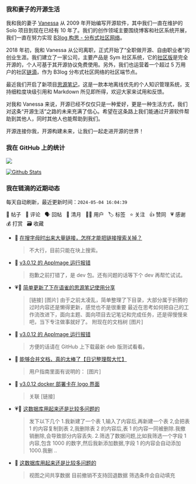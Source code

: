 ### 我和妻子的开源生活

我和我的妻子 [Vanessa](https://github.com/Vanessa219) 从 2009 年开始编写开源软件，其中我们一直在维护的 Solo 项目到现在已经有 10 年了。我们的创作领域主要围绕博客和社区系统开展，我们一直在努力实现 [B3log 构思 - 分布式社区网络](https://ld246.com/article/1546941897596)。

2018 年初，我和 Vanessa 从公司离职，正式开始了“全职做开源、自由职业者”的创业生涯。我们建立了一家公司，主要产品是 Sym 社区系统，它的[社区版](https://github.com/88250/symphony)是完全开源的，个人可基于其开源协议免费使用。另外，我们也运营着一个超过 5 万用户的社区[链滴](https://ld246.com)，作为 B3log 分布式社区网络的社区端节点。

最近我们开启了新项目[思源笔记](https://github.com/siyuan-note/siyuan)，这是一款本地离线优先的个人知识管理系统，支持细粒度块级引用和 Markdown 所见即所得，欢迎大家来试用和反馈。

对我和 Vanessa 来说，开源已经不仅仅只是一种爱好，更是一种生活方式，我们对这条“开源生活”之路的未来充满了信心。希望在这条路上我们能通过开源软件帮助到其他人，同时其他人也能帮助到我们。

开源连接你我，开源构建未来，让我们一起走进开源的世界！

### 我在 GitHub 上的统计

<a title="Hits" target="_blank" href="https://github.com/88250/88250"><img src="https://hits.b3log.org/88250/88250.svg"></a>

[![Github Stats](https://github-readme-stats.vercel.app/api?username=88250&theme=tokyonight&show_icons=true)](https://github.com/88250)

<!--events start -->

### 我在链滴的近期动态

每天自动刷新，最近更新时间：`2024-05-04 16:04:39`

📝 帖子 &nbsp; 💬 评论 &nbsp; 🗣 回帖 &nbsp; 🌙 清月 &nbsp; 👨‍💻 用户 &nbsp; 🏷️ 标签 &nbsp; ⭐️ 关注 &nbsp; 👍 赞同 &nbsp; 💗 感谢 &nbsp; 💰 打赏 &nbsp; 🗃 收藏

* 💬 [在搜字母时出来大量链接，怎样才能把链接搜索关掉？](https://ld246.com/article/1714792571189/comment/1714798668751#comments)

  > 不大行，目前只能在块上搜索。
* 💬 [v3.0.12 的 AppImage 运行报错](https://ld246.com/article/1714785422188/comment/1714798602863#comments)

  > 抱歉之前打错了，是 dev 包。还有问题的话等下个 dev 再帮忙试试。
* 💗📝 [简单更新了下在语雀的思源笔记使用分享](https://ld246.com/article/1714755131195)

  > [链接] [图片] 由于之前太凌乱，简单整理了下目录，大部分属于折腾的过时内容还是懒得更新，感觉也不是很重要 最近在思考如何把自己的工作流改进下，面向主题、面向项目去记笔记和完成任务，还是得慢慢来吧，当下专注做事就好了。 附现在的文档树 [图片]
* 💬 [v3.0.12 的 AppImage 运行报错](https://ld246.com/article/1714785422188/comment/1714786178126#comments)

  > 方便的话请在 GitHub 上下载最新 deb 版测试看看。
* 💬 [能够合并文档，真的太棒了【日记整理帮大忙】](https://ld246.com/article/1714780206148/comment/1714784505443#comments)

  > 用户指南里面有说明的： [图片]
* 💬 [v3.0.12 docker 部署卡在 logo 界面](https://ld246.com/article/1714784355459/comment/1714784459567#comments)

  > 关联 [链接]
* 💗📝 [这数据库用起来还是比较多问题的](https://ld246.com/article/1714745225690)

  > 发下以下几个 1.我新建了一个表 1,输入了内容后,再新建一个表 2,会把表 1 的内容复制到表 2,我删除表 2 的内容后,表 1 的内容一同被删除.我撤销删除,会导致部分内容丢失. 2.筛选了数据问题,比如我筛选一个字段 1 内容,包含 1000 的数字,然后我新添加数据,字段 1 的内容会自动添加 1000.我删 ..
* 💬 [这数据库用起来还是比较多问题的](https://ld246.com/article/1714745225690/comment/1714745627383#comments)

  > 视图之间共享数据 目前撤销不支持回退数据 筛选条件会自动填充


<!--events end -->
